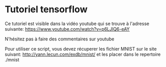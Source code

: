 # Tutoriel tensorflow

Ce tutoriel est visible dans la vidéo youtube qui se trouve à l'adresse suivante:
https://www.youtube.com/watch?v=p6LJlQ6-eAY

N'hésitez pas à faire des commentaires sur youtube

Pour utiliser ce script, vous devez récuperer les fichier MNIST sur le site suivant:
http://yann.lecun.com/exdb/mnist/
et les placer dans le repertoire ./mnist

